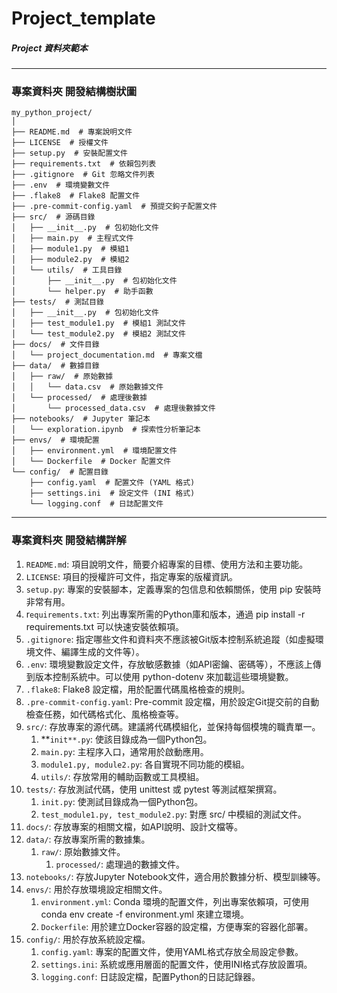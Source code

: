 # Project_template

##### Project 資料夾範本

---

### 專案資料夾 開發結構樹狀圖
```
my_python_project/
│
├── README.md  # 專案說明文件
├── LICENSE  # 授權文件
├── setup.py  # 安裝配置文件
├── requirements.txt  # 依賴包列表
├── .gitignore  # Git 忽略文件列表
├── .env  # 環境變數文件
├── .flake8  # Flake8 配置文件
├── .pre-commit-config.yaml  # 預提交鉤子配置文件
├── src/  # 源碼目錄
│   ├── __init__.py  # 包初始化文件
│   ├── main.py  # 主程式文件
│   ├── module1.py  # 模組1
│   ├── module2.py  # 模組2
│   └── utils/  # 工具目錄
│       ├── __init__.py  # 包初始化文件
│       └── helper.py  # 助手函數
├── tests/  # 測試目錄
│   ├── __init__.py  # 包初始化文件
│   ├── test_module1.py  # 模組1 測試文件
│   └── test_module2.py  # 模組2 測試文件
├── docs/  # 文件目錄
│   └── project_documentation.md  # 專案文檔
├── data/  # 數據目錄
│   ├── raw/  # 原始數據
│   │   └── data.csv  # 原始數據文件
│   └── processed/  # 處理後數據
│       └── processed_data.csv  # 處理後數據文件
├── notebooks/  # Jupyter 筆記本
│   └── exploration.ipynb  # 探索性分析筆記本
├── envs/  # 環境配置
│   ├── environment.yml  # 環境配置文件
│   └── Dockerfile  # Docker 配置文件
└── config/  # 配置目錄
    ├── config.yaml  # 配置文件 (YAML 格式)
    ├── settings.ini  # 設定文件 (INI 格式)
    └── logging.conf  # 日誌配置文件
```
---
### 專案資料夾 開發結構詳解
1. `README.md`: 項目說明文件，簡要介紹專案的目標、使用方法和主要功能。
2. `LICENSE`: 項目的授權許可文件，指定專案的版權資訊。
3. `setup.py`: 專案的安裝腳本，定義專案的包信息和依賴關係，使用 pip 安裝時非常有用。
4. r`equirements.txt`: 列出專案所需的Python庫和版本，通過 pip install -r requirements.txt 可以快速安裝依賴項。
5. `.gitignore`: 指定哪些文件和資料夾不應該被Git版本控制系統追蹤（如虛擬環境文件、編譯生成的文件等）。
6. `.env`: 環境變數設定文件，存放敏感數據（如API密鑰、密碼等），不應該上傳到版本控制系統中。可以使用 python-dotenv 來加載這些環境變數。
7. `.flake8`: Flake8 設定檔，用於配置代碼風格檢查的規則。
8. `.pre-commit-config.yaml`: Pre-commit 設定檔，用於設定Git提交前的自動檢查任務，如代碼格式化、風格檢查等。
9. `src/`: 存放專案的源代碼。建議將代碼模組化，並保持每個模塊的職責單一。 
    1. **`init**.py`: 使該目錄成為一個Python包。 
    2. `main.py`: 主程序入口，通常用於啟動應用。 
    3. `module1.py, module2.py`: 各自實現不同功能的模組。 
    4. `utils/`: 存放常用的輔助函數或工具模組。
10. `tests/`: 存放測試代碼，使用 unittest 或 pytest 等測試框架撰寫。 
    1. `init.py`: 使測試目錄成為一個Python包。 
    2. `test_module1.py, test_module2.py`: 對應 src/ 中模組的測試文件。
11. `docs/`: 存放專案的相關文檔，如API說明、設計文檔等。
12. `data/`: 存放專案所需的數據集。 
    1. `raw/`: 原始數據文件。
        1. `processed/`: 處理過的數據文件。
13. `notebooks/`: 存放Jupyter Notebook文件，適合用於數據分析、模型訓練等。
14. `envs/`: 用於存放環境設定相關文件。 
    1. `environment.yml`: Conda 環境的配置文件，列出專案依賴項，可使用 conda env create -f environment.yml 來建立環境。 
    2. `Dockerfile`: 用於建立Docker容器的設定檔，方便專案的容器化部署。
15. `config/`: 用於存放系統設定檔。 
    1. `config.yaml`: 專案的配置文件，使用YAML格式存放全局設定參數。 
    2. `settings.ini`: 系統或應用層面的配置文件，使用INI格式存放設置項。 
    3. `logging.conf`: 日誌設定檔，配置Python的日誌記錄器。
